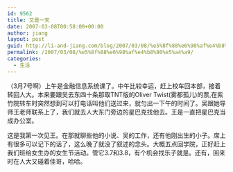 ```yaml
---
id: 9562
title: 又是一天
date: 2007-03-08T00:58:00+00:00
author: jiang
layout: post
guid: http://li-and-jiang.com/blog/2007/03/08/%e5%8f%88%e6%98%af%e4%b8%80%e5%a4%a9/
permalink: /2007/03/08/%e5%8f%88%e6%98%af%e4%b8%80%e5%a4%a9/
categories:
  - 生活
---
```

（3月7号啊）上午是金融信息系统课了。中午比较幸运，赶上校车回本部，接着转回人大。本来要跟吴去东四十条那取TNT版的Oliver Twist(雾都孤儿)的票,在紫竹院转车时突然想到可以打电话叫他们送过来，就匀出一下午的时间了。吴跟她导师王老师联系上了，我们就去人大东门旁边的星巴克找他去。王是一直把星巴克当成办公室。

这是我第一次见王。在那就聊些他的小说、吴的工作，还有他刚出生的小子。席上有很多可以记下的话了，这么晚了就没了叙述的念头。大概五点回学院，正好赶上我们班给女生办的女生节活动。管它3.7和3.8，有个机会找乐子就是。还有，回来时在人大又碰着佳哥，哈哈。